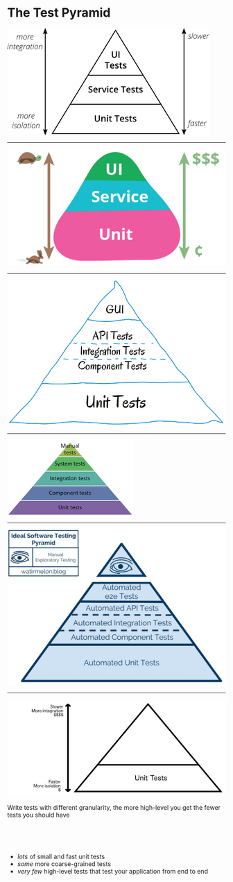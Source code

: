 # The Test Pyramid

![The test pyramid](../images/pyramids/test-pyramid.png)

---

![The test pyramid](../images/pyramids/test-pyramid2.png)

---

![The test pyramid](../images/pyramids/test-pyramid3.png)

---

![The test pyramid](../images/pyramids/test-pyramid4.png)

---

![The test pyramid](../images/pyramids/test-pyramid5.jpg)

---
<!-- note

Stick to the pyramid shape to come up with a healthy, fast and maintainable test suite
-->

<div class="grid TestPyramid">
  <div class="column">
    <img src="../images/pyramids/test-pyramid6.png">
  </div>
  <div class="column">
    <p> 
      Write tests with different granularity, the more high-level you get the fewer tests you should have
    </p>
    <br />
    <br />
    <br />
    <ul> 
      <li><i>lots</i> of small and fast unit tests</li>
      <li><i>some</i> more coarse-grained tests</li> 
      <li><i>very few</i> high-level tests that test your application from end to end</li>
    </ul>
  </div>
</div>

